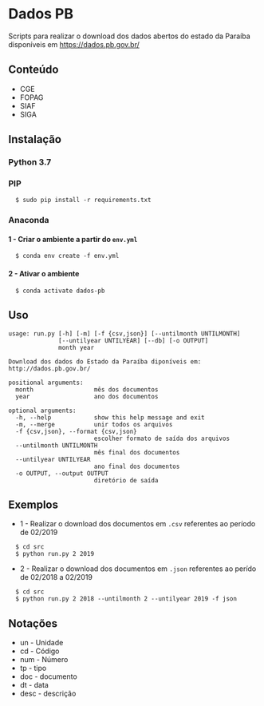 # Dados PB

Scripts para realizar o download dos dados abertos do estado da Paraíba disponíveis em https://dados.pb.gov.br/

## Conteúdo

- CGE
- FOPAG
- SIAF
- SIGA

## Instalação

### Python 3.7

### PIP

```
  $ sudo pip install -r requirements.txt
```

### Anaconda

#### 1 - Criar o ambiente a partir do `env.yml`

```
  $ conda env create -f env.yml
```

#### 2 - Ativar o ambiente

```
  $ conda activate dados-pb
```

## Uso

```
usage: run.py [-h] [-m] [-f {csv,json}] [--untilmonth UNTILMONTH]
              [--untilyear UNTILYEAR] [--db] [-o OUTPUT]
              month year

Download dos dados do Estado da Paraíba diponíveis em: http://dados.pb.gov.br/

positional arguments:
  month                 mês dos documentos
  year                  ano dos documentos

optional arguments:
  -h, --help            show this help message and exit
  -m, --merge           unir todos os arquivos
  -f {csv,json}, --format {csv,json}
                        escolher formato de saída dos arquivos
  --untilmonth UNTILMONTH
                        mês final dos documentos
  --untilyear UNTILYEAR
                        ano final dos documentos
  -o OUTPUT, --output OUTPUT
                        diretório de saída
```

## Exemplos

- 1 - Realizar o download dos documentos em `.csv` referentes ao período de 02/2019

```
  $ cd src
  $ python run.py 2 2019
```

- 2 - Realizar o download dos documentos em `.json` referentes ao perído de 02/2018 a 02/2019

```
  $ cd src
  $ python run.py 2 2018 --untilmonth 2 --untilyear 2019 -f json
```

## Notações

- un - Unidade
- cd - Código
- num - Número
- tp - tipo
- doc - documento
- dt - data
- desc - descrição
